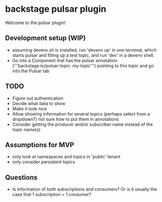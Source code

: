 # backstage pulsar plugin

Welcome to the pulsar plugin!

## Development setup (WIP)
- assuming devenv.sh is installed, run 'devenv up' in one terminal, which starts pulsar and filling up a test topic, and run 'dev' in a devenv shell.
- Go into a Component that has the pulsar annotation ('''backstage.io/pulsar-topic: my-topic''') pointing to this topic and go into the Pulsar tab

## TODO
- Figure out authentication
- Decide what data to show
- Make it look nice
- Allow showing information for several topics (perhaps select from a dropdown?) not sure how to put them in annotations
- Consider getting the producer and/or subscriber name instead of the topic name(s)

## Assumptions for MVP
- only look at namespaces and topics in 'public' tenant
- only consider persistent topics

## Questions
- Is information of both subscriptions and consumers? Or is it usually the case that 1 subscription = 1 consumer?
